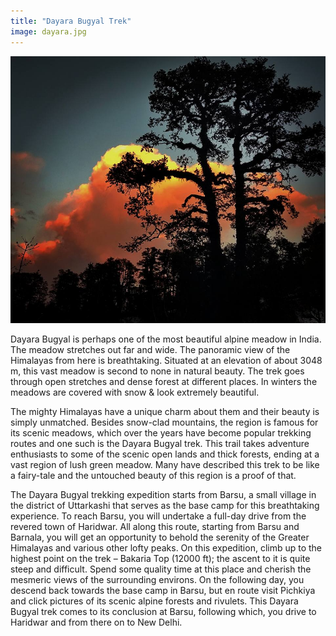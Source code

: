 ```yaml
---
title: "Dayara Bugyal Trek"
image: dayara.jpg
---
```


![](dayara.jpg)

Dayara Bugyal is perhaps one of the most beautiful alpine meadow in India. The meadow stretches out far and wide. The panoramic view of the Himalayas from here is breathtaking. Situated at an elevation of about 3048 m, this vast meadow is second to none in natural beauty. The trek goes through open stretches and dense forest at different places. In winters the meadows are covered with snow & look extremely beautiful.


The mighty Himalayas have a unique charm about them and their beauty is simply unmatched. Besides snow-clad mountains, the region is famous for its scenic meadows, which over the years have become popular trekking routes and one such is the Dayara Bugyal trek. This trail takes adventure enthusiasts to some of the scenic open lands and thick forests, ending at a vast region of lush green meadow. Many have described this trek to be like a fairy-tale and the untouched beauty of this region is a proof of that.

The Dayara Bugyal trekking expedition starts from Barsu, a small village in the district of Uttarkashi that serves as the base camp for this breathtaking experience. To reach Barsu, you will undertake a full-day drive from the revered town of Haridwar. All along this route, starting from Barsu and Barnala, you will get an opportunity to behold the serenity of the Greater Himalayas and various other lofty peaks. On this expedition, climb up to the highest point on the trek – Bakaria Top (12000 ft); the ascent to it is quite steep and difficult. Spend some quality time at this place and cherish the mesmeric views of the surrounding environs. On the following day, you descend back towards the base camp in Barsu, but en route visit Pichkiya and click pictures of its scenic alpine forests and rivulets. This Dayara Bugyal trek comes to its conclusion at Barsu, following which, you drive to Haridwar and from there on to New Delhi.


